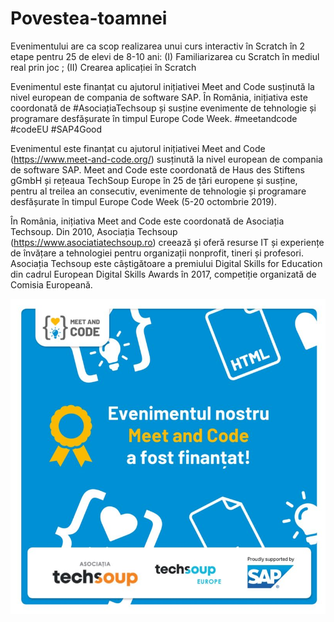 # Povestea-toamnei
Evenimentului are ca scop realizarea unui curs interactiv în Scratch în 2 etape pentru 25 de elevi de 8-10 ani: (I) Familiarizarea cu Scratch în mediul real prin joc ; (II) Crearea aplicației în Scratch 

Evenimentul este finanțat cu ajutorul inițiativei Meet and Code susținută la nivel european de compania de software SAP. În România, inițiativa este coordonată de #AsociațiaTechsoup și susține evenimente de tehnologie și programare desfășurate în timpul Europe Code Week. #meetandcode #codeEU #SAP4Good

Evenimentul este finanțat cu ajutorul inițiativei Meet and Code (https://www.meet-and-code.org/) susținută la nivel european de compania de software SAP. Meet and Code este coordonată de Haus des Stiftens gGmbH și rețeaua TechSoup Europe în 25 de țări europene și susține, pentru al treilea an consecutiv, evenimente de tehnologie și programare desfășurate în timpul Europe Code Week (5-20 octombrie 2019).
 
În România, inițiativa Meet and Code este coordonată de Asociația Techsoup. Din 2010, Asociația Techsoup (https://www.asociatiatechsoup.ro) creează și oferă resurse IT și experiențe de învățare a tehnologiei pentru organizații nonprofit, tineri și profesori. Asociația Techsoup este câștigătoare a premiului Digital Skills for Education din cadrul European Digital Skills Awards în 2017, competiție organizată de Comisia Europeană.

![Screenshot](https://github.com/Asociatia-calutii-nazdravani/Povestea-toamnei/blob/master/MAC_accept_.jpg)

